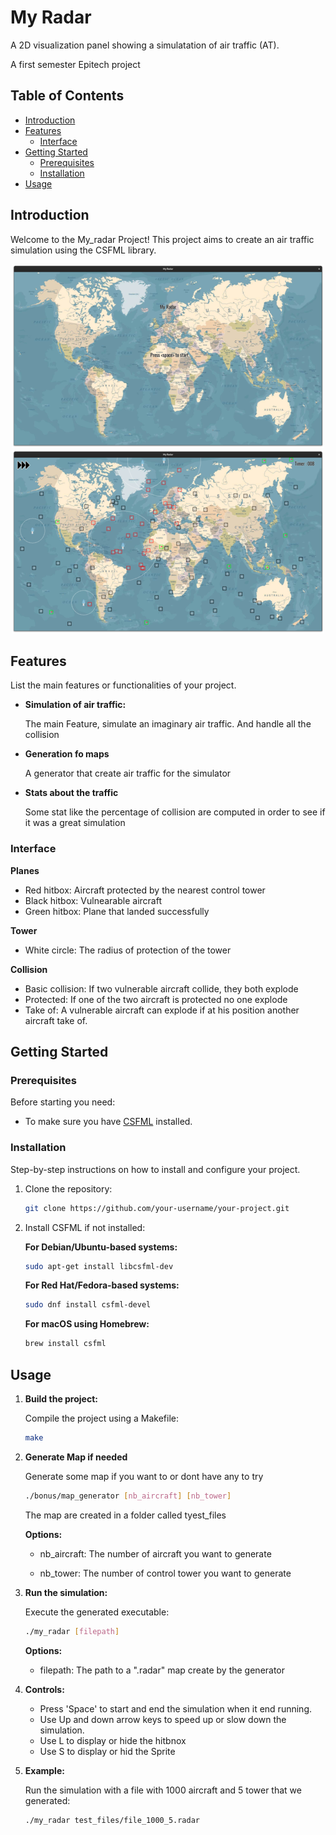 # My Radar

A 2D visualization panel showing a simulatation of air traffic (AT).

A first semester Epitech project

## Table of Contents

- [Introduction](#introduction)
- [Features](#features)
  - [Interface](#interface)
- [Getting Started](#getting-started)
  - [Prerequisites](#prerequisites)
  - [Installation](#installation)
- [Usage](#usage)

## Introduction

Welcome to the My_radar Project! This project aims to create an air traffic simulation using the CSFML library.

<p align="center">
  <img src="bin/screen/menu.png" alt="Alt Text" width="500"/>
  <img src="bin/screen/simulation.png" alt="Alt Text" width="500"/>
</p>

## Features

List the main features or functionalities of your project.

- **Simulation of air traffic:**

  The main Feature, simulate an imaginary air traffic. And handle all the collision
- **Generation fo maps**

  A generator that create air traffic for the simulator
- **Stats about the traffic**

  Some stat like the percentage of collision are computed in order to see if it was a great simulation

### Interface

**Planes**
- Red hitbox:    Aircraft protected by the nearest control tower
- Black hitbox:  Vulnearable aircraft
- Green hitbox:  Plane that landed successfully

**Tower**
- White circle:  The radius of protection of the tower

**Collision**
- Basic collision:  If two vulnerable aircraft collide, they both explode
- Protected:        If one of the two aircraft is protected no one explode
- Take of:          A vulnerable aircraft can explode if at his position another aircraft take of.

## Getting Started

### Prerequisites

Before starting you need:

- To make sure you have [CSFML](https://www.sfml-dev.org/download/csfml/) installed.

### Installation

Step-by-step instructions on how to install and configure your project.

1. Clone the repository:
   ```bash
   git clone https://github.com/your-username/your-project.git
2. Install CSFML if not installed:

   **For Debian/Ubuntu-based systems:**
   ```bash
   sudo apt-get install libcsfml-dev
   ```

   **For Red Hat/Fedora-based systems:**
   ```bash
   sudo dnf install csfml-devel
   ```

   **For macOS using Homebrew:**
   ```bash
   brew install csfml
   ```
## Usage

1. **Build the project:**

    Compile the project using a Makefile:

    ```bash
    make
    ```

2. **Generate Map if needed**

   Generate some map if you want to or dont have any to try

   ```bash
   ./bonus/map_generator [nb_aircraft] [nb_tower]
   ```

   The map are created in a folder called tyest_files

   **Options:**

   - nb_aircraft:  The number of aircraft you want to generate

   - nb_tower:     The number of control tower you want to generate

2. **Run the simulation:**

    Execute the generated executable:

    ```bash
    ./my_radar [filepath]
    ```

    **Options:**
   
    - filepath:    The path to a ".radar" map create by the generator

4. **Controls:**

    - Press 'Space' to start and end the simulation when it end running.
    - Use Up and down arrow keys to speed up or slow down the simulation.
    - Use L to display or hide the hitbnox
    - Use S to display or hid the Sprite

5. **Example:**

    Run the simulation with a file with 1000 aircraft and 5 tower that we generated:

    ```bash
    ./my_radar test_files/file_1000_5.radar
    ```
